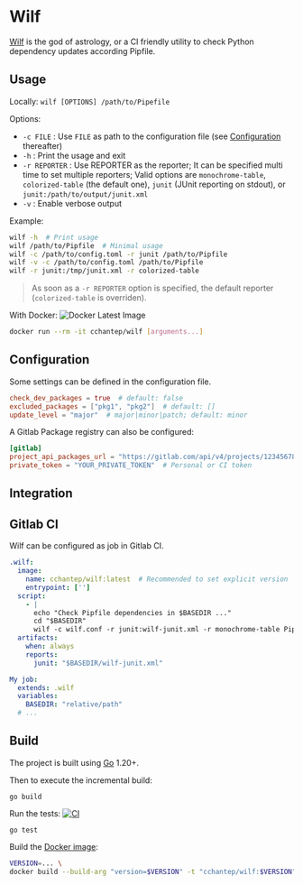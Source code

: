 # Wilf

[Wilf](https://discworld.fandom.com/wiki/Gods#Wilf) is the god of astrology, or a CI friendly utility to check Python dependency updates according Pipfile.

## Usage

Locally: `wilf [OPTIONS] /path/to/Pipefile`

Options:

- `-c FILE` : Use `FILE` as path to the configuration file (see [Configuration](#configuration) thereafter)
- `-h` : Print the usage and exit
- `-r REPORTER` : Use REPORTER as the reporter; It can be specified multi time to set multiple reporters; Valid options are `monochrome-table`, `colorized-table` (the default one), `junit` (JUnit reporting on stdout), or `junit:/path/to/output/junit.xml`
- `-v` : Enable verbose output

Example:

```bash
wilf -h  # Print usage
wilf /path/to/Pipfile  # Minimal usage
wilf -c /path/to/config.toml -r junit /path/to/Pipfile
wilf -v -c /path/to/config.toml /path/to/Pipfile
wilf -r junit:/tmp/junit.xml -r colorized-table
```

> As soon as a `-r REPORTER` option is specified, the default reporter (`colorized-table` is overriden).

With Docker: ![Docker Latest Image](https://img.shields.io/docker/v/cchantep/wilf)

```bash
docker run --rm -it cchantep/wilf [arguments...]
```

## Configuration

Some settings can be defined in the configuration file.

```toml
check_dev_packages = true  # default: false
excluded_packages = ["pkg1", "pkg2"]  # default: []
update_level = "major"  # major|minor|patch; default: minor
```

A Gitlab Package registry can also be configured:

```toml
[gitlab]
project_api_packages_url = "https://gitlab.com/api/v4/projects/12345678/packages"
private_token = "YOUR_PRIVATE_TOKEN"  # Personal or CI token
```

## Integration

## Gitlab CI

Wilf can be configured as job in Gitlab CI.

```yaml
.wilf:
  image:
    name: cchantep/wilf:latest  # Recommended to set explicit version
    entrypoint: ['']
  script:
    - |
      echo "Check Pipfile dependencies in $BASEDIR ..."
      cd "$BASEDIR"
      wilf -c wilf.conf -r junit:wilf-junit.xml -r monochrome-table Pipfile
  artifacts:
    when: always
    reports:
      junit: "$BASEDIR/wilf-junit.xml"

My job:
  extends: .wilf
  variables:
    BASEDIR: "relative/path"
  # ...
```

## Build

The project is built using [Go](https://golang.org/) 1.20+.

Then to execute the incremental build:

    go build

Run the tests: [![CI](https://github.com/cchantep/wilf/actions/workflows/ci.yml/badge.svg)](https://github.com/cchantep/wilf/actions/workflows/ci.yml)

    go test

Build the [Docker image](https://hub.docker.com/r/cchantep/wilf):

```bash
VERSION=... \
docker build --build-arg "version=$VERSION" -t "cchantep/wilf:$VERSION" .
```